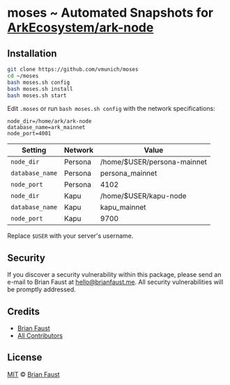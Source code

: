 # moses ~ Automated Snapshots for [ArkEcosystem/ark-node](https://github.com/ArkEcosystem/ark-node)

## Installation

```bash
git clone https://github.com/vmunich/moses
cd ~/moses
bash moses.sh config
bash moses.sh install
bash moses.sh start
```


Edit `.moses` or run `bash moses.sh config` with the network specifications:
```
node_dir=/home/ark/ark-node
database_name=ark_mainnet
node_port=4001
```
| Setting | Network | Value
| --- | --- | --- |
| `node_dir` | Persona | /home/$USER/persona-mainnet
| `database_name` | Persona | persona_mainnet
| `node_port` | Persona | 4102
| `node_dir` | Kapu | /home/$USER/kapu-node
| `database_name` | Kapu | kapu_mainnet
| `node_port` | Kapu | 9700

Replace `$USER` with your server's username.

## Security

If you discover a security vulnerability within this package, please send an e-mail to Brian Faust at hello@brianfaust.me. All security vulnerabilities will be promptly addressed.

## Credits

- [Brian Faust](https://github.com/faustbrian)
- [All Contributors](../../contributors)

## License

[MIT](LICENSE) © [Brian Faust](https://brianfaust.me)
